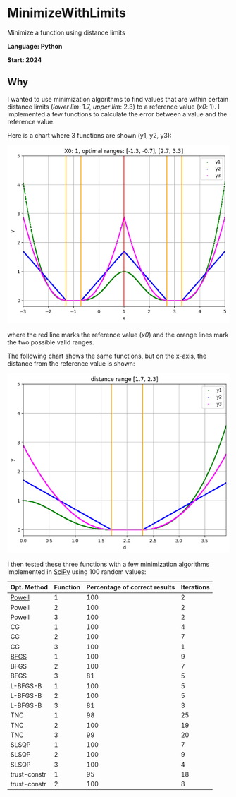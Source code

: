 # MinimizeWithLimits
Minimize a function using distance limits

**Language: Python**

**Start: 2024**

## Why
I wanted to use minimization algorithms to find values that are within certain distance limits (_lower lim_: 1.7, _upper lim_: 2.3) to a reference value (_x0_: 1). I implemented a few functions to calculate the error between a value and the reference value.

Here is a chart where 3 functions are shown (y1, y2, y3):

![chart](/images/chart1.png)

where the red line marks the reference value (_x0_) and the orange lines mark the two possible valid ranges.

The following chart shows the same functions, but on the x-axis, the distance from the reference value is shown:

![chart](/images/chart2.png)

I then tested these three functions with a few minimization algorithms implemented in [SciPy](https://docs.scipy.org/) using 100 random values:

| Opt. Method  | Function | Percentage of correct results  | Iterations |
|--------------|----------|--------------------------------|------------|
| [Powell](https://en.wikipedia.org/wiki/Powell%27s_method)       | 1        | 100                        | 2          |
| Powell       | 2        | 100                            | 2          |
| Powell       | 3        | 100                            | 2          |
| CG           | 1        | 100                            | 4          |
| CG           | 2        | 100                            | 7          |
| CG           | 3        | 100                            | 1          |
| [BFGS](https://en.wikipedien%E2%80%93Fletcher%E2%80%93Goldfarb%E2%80%93Shanno_algorithm)         | 1        | 100                        | 9          |
| BFGS         | 2        | 100                            | 7          |
| BFGS         | 3        | 81                             | 5          |
| L-BFGS-B     | 1        | 100                            | 5          |
| L-BFGS-B     | 2        | 100                            | 5          |
| L-BFGS-B     | 3        | 81                             | 3          |
| TNC          | 1        | 98                             | 25         |
| TNC          | 2        | 100                            | 19         |
| TNC          | 3        | 99                             | 20         |
| SLSQP        | 1        | 100                            | 7          |
| SLSQP        | 2        | 100                            | 9          |
| SLSQP        | 3        | 100                            | 4          |
| trust-constr | 1        | 95                             | 18         |
| trust-constr | 2        | 100                            | 8          |

